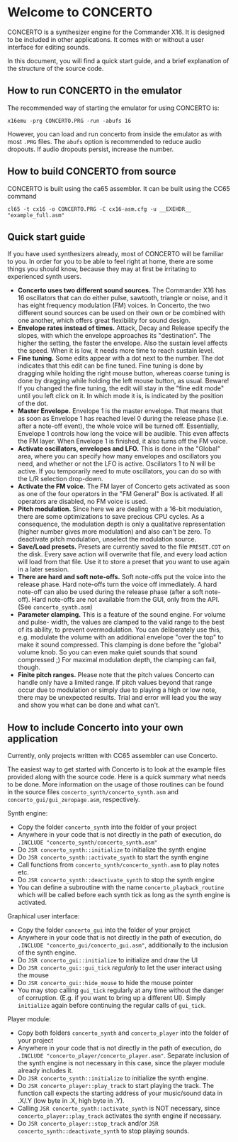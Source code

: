 # Welcome to CONCERTO

CONCERTO is a synthesizer engine for the Commander X16. It is designed to be
included in other applications. It comes with or without a user interface for
editing sounds.

In this document, you will find a quick start guide, and a brief explanation of
the structure of the source code.

## How to run CONCERTO in the emulator

The recommended way of starting the emulator for using CONCERTO is:

```shell
x16emu -prg CONCERTO.PRG -run -abufs 16
```

However, you can load and run concerto from inside the emulator as with most
```.PRG``` files. The ```abufs``` option is recommended to reduce audio dropouts.
If audio dropouts persist, increase the number.

## How to build CONCERTO from source

CONCERTO is built using the ca65 assembler. It can be built using the CC65 command

```shell
cl65 -t cx16 -o CONCERTO.PRG -C cx16-asm.cfg -u __EXEHDR__ "example_full.asm"
```

## Quick start guide

If you have used synthesizers already, most of CONCERTO will be familiar to you.
In order for you to be able to feel right at home, there are some things you should
know, because they may at first be irritating to experienced synth users.

* **Concerto uses two different sound sources.** The Commander X16 has 16
  oscillators that can do either pulse, sawtooth, triangle or noise, and it has
  eight frequency modulation (FM) voices. In Concerto, the two different sound
  sources can be used on their own or be combined with one another, which offers
  great flexibility for sound design.
* **Envelope rates instead of times.** Attack, Decay and Release specify the slopes,
  with which the envelope approaches its "destination". The higher the setting,
  the faster the envelope. Also the sustain level affects the speed. When it is
  low, it needs more time to reach sustain level.
* **Fine tuning.** Some edits appear with a dot next to the number.
  The dot indicates that this edit can be fine tuned. Fine tuning is done
  by dragging while holding the right mouse button, whereas coarse tuning
  is done by dragging while holding the left mouse button, as usual.
  Beware! If you changed the fine tuning, the edit will stay in the "fine edit
  mode" until you left click on it. In which mode it is, is indicated by the
  position of the dot.
* **Master Envelope.** Envelope 1 is the master envelope. That means that as soon as
  Envelope 1 has reached level 0 during the release phase (i.e. after a note-off
  event), the whole voice will be turned off. Essentially, Envelope 1 controls
  how long the voice will be audible.
  This even affects the FM layer. When Envelope 1 is finished, it also turns off
  the FM voice.
* **Activate oscillators, envelopes and LFO.** This is done in the "Global" area,
  where you can specify how many envelopes and oscillators you need, and whether
  or not the LFO is active. Oscillators 1 to N will be active. If you temporarily
  need to mute oscillators, you can do so with the L/R selection drop-down.
* **Activate the FM voice.** The FM layer of Concerto gets activated as soon as
  one of the four operators in the "FM General" Box is activated. If all operators
  are disabled, no FM voice is used.
* **Pitch modulation.** Since here we are dealing with a 16-bit modulation, there are
  some optimizations to save precious CPU cycles. As a consequence, the modulation
  depth is only a qualitative representation (higher number gives more modulation)
  and also can't be zero. To deactivate pitch modulation, unselect the modulation
  source.
* **Save/Load presets.** Presets are currently saved to the file ```PRESET.COT```
  on the disk. Every save action will overwrite that file, and every load action
  will load from that file. Use it to store a preset that you want to use again
  in a later session.
* **There are hard and soft note-offs.** Soft note-offs put the voice into the release
  phase. Hard note-offs turn the voice off immediately. A hard note-off can also
  be used during the release phase (after a soft note-off). Hard note-offs are not
  available from the GUI, only from the API. (See ```concerto_synth.asm```)
* **Parameter clamping.** This is a feature of the sound engine. For volume and pulse-
  width, the values are clamped to the valid range to the best of its ability, to
  prevent overmodulation. You can deliberately use this, e.g. modulate the volume
  with an additional envelope "over the top" to make it sound compressed.
  This clamping is done before the "global" volume knob. So you can even make
  quiet sounds that sound compressed ;)
  For maximal modulation depth, the clamping can fail, though.
* **Finite pitch ranges.** Please note that the pitch values Concerto can handle
  only have a limited range. If pitch values beyond that range occur due to
  modulation or simply due to playing a high or low note, there may be unexpected
  results. Trial and error will lead you the way and show you what can be done and
  what can't.


## How to include Concerto into your own application

Currently, only projects written with CC65 assembler can use Concerto.

The easiest way to get started with Concerto is to look at the example files
provided along with the source code. Here is a quick summary what needs to be
done. More information on the usage of those routines can be found in the
source files ```concerto_synth/concerto_synth.asm``` and
```concerto_gui/gui_zeropage.asm```, respectively.

Synth engine:
* Copy the folder ```concerto_synth``` into the folder of your project
* Anywhere in your code that is not directly in the path of execution, do
  ```.INCLUDE "concerto_synth/concerto_synth.asm"```
* Do ```JSR concerto_synth::initialize``` to initialize the synth engine
* Do ```JSR concerto_synth::activate_synth``` to start the synth engine
* Call functions from ```concerto_synth/concerto_synth.asm``` to play notes
  etc.
* Do ```JSR concerto_synth::deactivate_synth``` to stop the synth engine
* You can define a subroutine with the name ```concerto_playback_routine```
  which will be called before each synth tick as long as the synth engine is
  activated.

Graphical user interface:
* Copy the folder ```concerto_gui``` into the folder of your project
* Anywhere in your code that is not directly in the path of execution, do
  ```.INCLUDE "concerto_gui/concerto_gui.asm"```, additionally to the
  inclusion of the synth engine.
* Do ```JSR concerto_gui::initialize``` to initialize and draw the UI
* Do ```JSR concerto_gui::gui_tick``` *regularly* to let the user interact
  using the mouse
* Do ```JSR concerto_gui::hide_mouse``` to hide the mouse pointer
* You may stop calling ```gui_tick``` regularly at any time without the danger
  of corruption. (E.g. if you want to bring up a different UI). Simply
  ```initialize``` again before continuing the regular calls of ```gui_tick```.

Player module:
* Copy both folders ```concerto_synth``` and ```concerto_player``` into the
  folder of your project
* Anywhere in your code that is not directly in the path of execution, do
  ```.INCLUDE "concerto_player/concerto_player.asm"```. Separate inclusion of
  the synth engine is not necessary in this case, since the player module
  already includes it.
* Do ```JSR concerto_synth::initialize``` to initialize the synth engine.
* Do ```JSR concerto_player::play_track``` to start playing the track.
  The function call expects the starting address of your music/sound data
  in .X/.Y (low byte in .X, high byte in .Y).
* Calling ```JSR concerto_synth::activate_synth``` is NOT necessary, since
  ```concerto_player::play_track``` activates the synth engine if necessary.
* Do ```JSR concerto_player::stop_track``` and/or 
  ```JSR concerto_synth::deactivate_synth``` to stop playing sounds.
